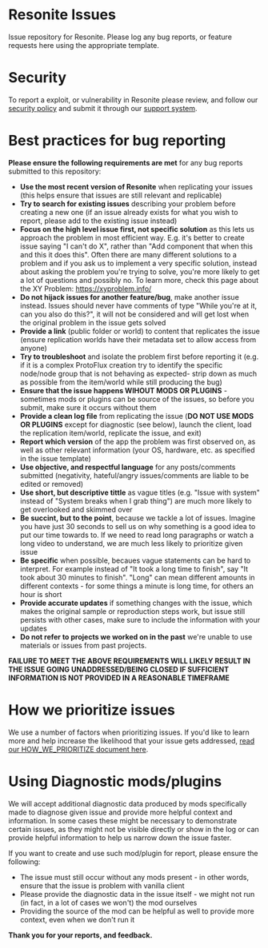 # Resonite Issues
Issue repository for Resonite. Please log any bug reports, or feature requests here using the appropriate template.

# Security
To report a exploit, or vulnerability in Resonite please review, and follow our [security policy](https://github.com/Yellow-Dog-Man/Resonite-Issues/security/policy) and submit it through our [support system](https://support.resonite.com/).

# Best practices for bug reporting
**Please ensure the following requirements are met** for any bug reports submitted to this repository:
- **Use the most recent version of Resonite** when replicating your issues (this helps ensure that issues are still relevant and replicable)
- **Try to search for existing issues** describing your problem before creating a new one (if an issue already exists for what you wish to report, please add to the existing issue instead)
- **Focus on the high level issue first, not specific solution** as this lets us approach the problem in most efficient way. E.g. it's better to create issue saying "I can't do X", rather than "Add component that when this and this it does this". Often there are many different solutions to a problem and if you ask us to implement a very specific solution, instead about asking the problem you're trying to solve, you're more likely to get a lot of questions and possibly no. To learn more, check this page about the XY Problem: https://xyproblem.info/
- **Do not hijack issues for another feature/bug**, make another issue instead. Issues should never have comments of type "While you're at it, can you also do this?", it will not be considered and will get lost when the original problem in the issue gets solved
- **Provide a link** (public folder or world) to content that replicates the issue (ensure replication worlds have their metadata set to allow access from anyone)
- **Try to troubleshoot** and isolate the problem first before reporting it (e.g. if it is a complex ProtoFlux creation try to identify the specific node/node group that is not behaving as expected- strip down as much as possible from the item/world while still producing the bug)
- **Ensure that the issue happens WIHOUT MODS OR PLUGINS** - sometimes mods or plugins can be source of the issues, so before you submit, make sure it occurs without them
- **Provide a clean log file** from replicating the issue (**DO NOT USE MODS OR PLUGINS** except for diagnostic (see below), launch the client, load the replication item/world, replicate the issue, and exit)
- **Report which version** of the app the problem was first observed on, as well as other relevant information (your OS, hardware, etc. as specified in the issue template)
- **Use objective, and respectful language** for any posts/comments submitted (negativity, hateful/angry issues/comments are liable to be edited or removed)
- **Use short, but descriptive tittle** as vague titles (e.g. "Issue with system" instead of "System breaks when I grab thing") are much more likely to get overlooked and skimmed over
- **Be succint, but to the point**, because we tackle a lot of issues. Imagine you have just 30 seconds to sell us on why something is a good idea to put our time towards to. If we need to read long paragraphs or watch a long video to understand, we are much less likely to prioritize given issue
- **Be specific** when possible, becaues vague statements can be hard to interpret. For example instead of "It took a long time to finish", say "It took about 30 minutes to finish". "Long" can mean different amounts in different contexts - for some things a minute is long time, for others an hour is short
- **Provide accurate updates** if something changes with the issue, which makes the original sample or reproduction steps work, but issue still persists with other cases, make sure to include the information with your updates
- **Do not refer to projects we worked on in the past** we're unable to use materials or issues from past projects.

**FAILURE TO MEET THE ABOVE REQUIREMENTS WILL LIKELY RESULT IN THE ISSUE GOING UNADDRESSED/BEING CLOSED IF SUFFICIENT INFORMATION IS NOT PROVIDED IN A REASONABLE TIMEFRAME**

# How we prioritize issues
We use a number of factors when prioritizing issues. If you'd like to learn more and help increase the likelihood that your issue gets addressed, [read our HOW_WE_PRIORITIZE document here](HOW_WE_PRIORITIZE.md).

# Using Diagnostic mods/plugins
We will accept additional diagnostic data produced by mods specifically made to diagnose given issue and provide more helpful context and information. In some cases these might be necessary to demonstrate certain issues, as they might not be visible directly or show in the log or can provide helpful information to help us narrow down the issue faster.

If you want to create and use such mod/plugin for report, please ensure the following:
- The issue must still occur without any mods present - in other words, ensure that the issue is problem with vanilla client
- Please provide the diagnostic data in the issue itself - we might not run (in fact, in a lot of cases we won't) the mod ourselves
- Providing the source of the mod can be helpful as well to provide more context, even when we don't run it

**Thank you for your reports, and feedback.**
